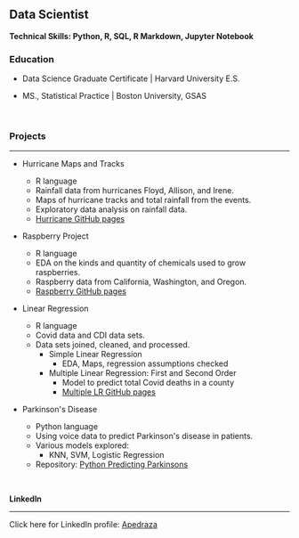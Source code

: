 ## Data Scientist
**Technical Skills: Python, R, SQL, R Markdown, Jupyter Notebook**

### Education

+ Data Science Graduate Certificate  |  Harvard University E.S.

+  MS., Statistical Practice   |   Boston University, GSAS

<br/>

### Projects
<hr>

  + Hurricane Maps and Tracks
      -  R language
      -  Rainfall data from hurricanes Floyd, Allison, and Irene.
      -  Maps of hurricane tracks and total rainfall from the events.
      -  Exploratory data analysis on rainfall data.
      - [Hurricane GitHub pages](https://ampedraza.github.io/Hurricane-Maps-and-Tracks/)

  + Raspberry Project
    - R language
    - EDA on the kinds and quantity of chemicals used to grow raspberries.
    - Raspberry data from California, Washington, and Oregon.
    - [Raspberry GitHub pages](https://ampedraza.github.io/Raspberry/)
    
  + Linear Regression
    - R language
    - Covid data and CDI data sets.
    - Data sets joined, cleaned, and processed.
      + Simple Linear Regression
        - EDA, Maps, regression assumptions checked
      + Multiple Linear Regression: First and Second Order
        - Model to predict total Covid deaths in a county
        - [Multiple LR GitHub pages](https://ampedraza.github.io/Linear-Regression/)
       
  + Parkinson's Disease
     - Python language
     - Using voice data to predict Parkinson's disease in patients.
     - Various models explored:
        + KNN, SVM, Logistic Regression
     - Repository: [Python Predicting Parkinsons](https://github.com/ampedraza/Parkinsons-Disease)
        
  <br/>
  
  **LinkedIn**
<hr>

  Click here for LinkedIn profile: [Apedraza](www.linkedin.com/in/alison-pedraza)

